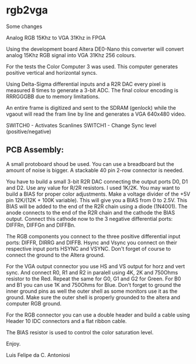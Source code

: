 rgb2vga
=======

Some changes

Analog RGB 15Khz to VGA 31Khz in FPGA

Using the development board Altera DE0-Nano this converter will convert analog 15Khz RGB signal into VGA 31Khz 256 colours.

For the tests the Color Computer 3 was used. This computer generates positive vertical and horizontal syncs.

Using Delta-Sigma differential inputs and a R2R DAC every pixel is measured 8 times to generate a 3-bit ADC. The final colour
encoding is RRRGGGBB due to memory limitations. 

An entire frame is digitized and sent to the SDRAM (genlock) while the vgaout will read the fram line by line and generates 
a VGA 640x480 video.


SWITCH0 - Activates Scanlines
SWITCH1 - Change Sync level (positive/negative)


PCB Assembly:
-------------
A small protoboard shoud be used. You can use a breadboard but the amount of noise is bigger. A stackable 40 pin 2-row connector is needed.

You have to build a small 3-bit R2R DAC connecting the output ports D0, D1 and D2. Use any value for R/2R resistors. I used 1K/2K. You may want to build a BIAS for proper color adjustments. Make a voltage divider of the +5V pin 12K/(12K + 100K variable). This will give you a BIAS from 0 to 2.5V. This BIAS will be added to the end of the R2R chain using a diode (1N4001). The anode connects to the end of the R2R chain and the cathode the BIAS output. Connect this cathode now to the 3 negative differential ports: DIFFRn, DIFFGn and DIFFBn.

The RGB components you connect to the three positive differential input ports: DIFFR, DIRRG and DIFFB. Hsync and Vsync you connect on their respective input ports HSYNC and VSYNC. Don't forget of course to connect the ground to the Altera ground.

For the VGA output connector you use HS and VS output for horz and vert sync. And connect R0, R1 and R2 in paralell using 4K, 2K and 750Ohms resistor to the Red. Repeat the same for G0, G1 and G2 for Green. For B0 and B1 you can use 1K and 750Ohms for Blue. Don't forget to ground the inner ground pins as well the outer shell as some monitors use it as the ground. Make sure the outer shell is properly grounded to the altera and computer RGB ground.

For the RGB connector you can use a double header and build a cable using Header 10 IDC connectors and a flat ribbon cable.

The BIAS resistor is used to control the color saturation level.

Enjoy.

Luis Felipe da C. Antoniosi







